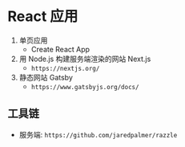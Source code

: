 # React 应用
1. 单页应用 
    - Create React App
2. 用 Node.js 构建服务端渲染的网站 Next.js
    - `https://nextjs.org/` 
3. 静态网站 Gatsby
    - `https://www.gatsbyjs.org/docs/`
 


## 工具链
- 服务端: `https://github.com/jaredpalmer/razzle`